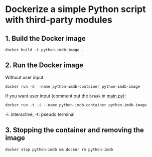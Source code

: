 # Dockerize a simple Python script with third-party modules

## 1. Build the Docker image

```console
docker build -t python-imdb-image .
```

## 2. Run the Docker image

Without user input:

```console
docker run -d  -name python-imdb-container python-imdb-image
```

If you want user input (comment out the `break` in [main.py](./main.py)):

```console
docker run -t -i --name python-imdb-container python-imdb-image
```
-i: interactive, -t: pseudo terminal
## 3. Stopping the container and removing the image

```console
docker stop python-imdb && docker rm python-imdb
```
